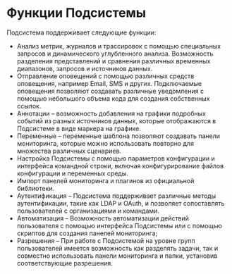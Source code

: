 # Функции Подсистемы

Подсистема поддерживает следующие функции:

- Анализ метрик, журналов и трассировок с помощью специальных запросов и динамического углубленного анализа. Возможность разделения представлений и сравнения различных временных диапазонов, запросов и источников данных.
- Отправление оповещений с помощью различных средств оповещения, например Email, SMS и других. Подключаемые оповещения позволяют создавать различные уведомления с помощью небольшого объема кода для создания собственных ссылок.
- Аннотации – возможность добавления на графики подробных событий из разных источников данных, которые отображаются в Подсистеме в виде маркера на графике.
- Переменные – переменные шаблона позволяют создавать панели мониторинга, которые можно использовать повторно для множества различных сценариев.
- Настройка Подсистемы с помощью параметров конфигурации и интерфейса командной строки, включая конфигурирование файлов конфигурации и переменных среды.
- Импорт панелей мониторинга и плагинов из официальной библиотеки.
- Аутентификация – Подсистема поддерживает различные методы аутентификации, такие как LDAP и OAuth, и позволяет сопоставлять пользователей с организациями и командами.
- Автоматизация – Возможность автоматизации действий пользователя с помощью интерфейса Подсистемы или с помощью скриптов для создания панелей мониторинга;
- Разрешения – При работе с Подсистемой на уровне групп пользователей имеется возможность как разделять задачи, так и совместно использовать панели мониторинга и папки, установив соответствующие разрешения.